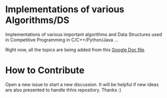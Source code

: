 Implementations of various Algorithms/DS
====================

Implementations of various important algorithms and Data Structures used in Competitive Programming in C/C++/Python/Java ...

Right now, all the topics are being added from this [Google Doc file](https://docs.google.com/document/d/1_dc3Ifg7Gg1LxhiqMMmE9UbTsXpdRiYh4pKILYG2eA4/edit).

How to Contribute
====================

Open a new issue to start a new discussion. It will be helpful if new ideas are also presented to handle thhis repository. Thanks :)

